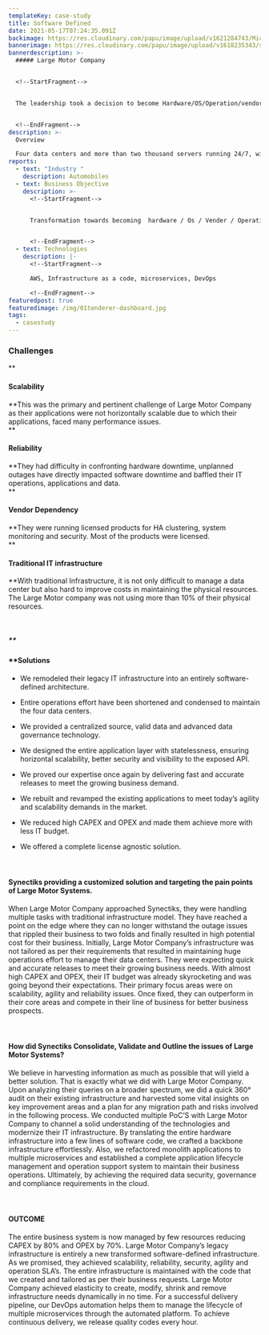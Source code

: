 ```yaml
---
templateKey: case-study
title: Software Defined
date: 2021-05-17T07:24:35.091Z
backimage: https://res.cloudinary.com/papu/image/upload/v1621284743/MicroServices/Microservices_Header_yqd8eu.jpg
bannerimage: https://res.cloudinary.com/papu/image/upload/v1618235343/step-graphic_hyyoyt.gif
bannerdescription: >-
  ##### Large Motor Company


  <!--StartFragment-->


  The leadership took a decision to become Hardware/OS/Operation/vendor agnostic and achieve scalability and reliability across the organization. We helped them with all the technologies, training to make that happen. Our open platform helped them to become complete software defined, automate all operations. We helped them to learn to manage IT in most modern way.


  <!--EndFragment-->
description: >-
  Overview

  Four data centers and more than two thousand servers running 24/7, with twenty plus applications and two hundred operations team, Large Motor Company handles massive daily operations round the clock to give the best world class service to their customers.
reports:
  - text: "Industry "
    description: Automobiles
  - text: Business Objective
    description: >-
      <!--StartFragment-->


      Transformation towards becoming  hardware / Os / Vender / Operation  agnostic. Make everything software defined.


      <!--EndFragment-->
  - text: Technologies
    description: |-
      <!--StartFragment-->

      AWS, Infrastructure as a code, microservices, DevOps

      <!--EndFragment-->
featuredpost: true
featuredimage: /img/01tenderer-dashboard.jpg
tags:
  - casestudy
---
```

<!--StartFragment-->

#### <h3 class='text-primary'>Challenges</h3>

**<h4 class='text-primary'>Scalability</h4>**This was the primary and pertinent challenge of Large Motor Company as their applications were not horizontally scalable due to which their applications, faced many performance issues.\
**<h4 class='text-primary'>Reliability</h4>**They had difficulty in confronting hardware downtime, unplanned outages have directly impacted software downtime and baffled their IT operations, applications and data.\
**<h4 class='text-primary'>Vendor Dependency</h4>**They were running licensed products for HA clustering, system monitoring and security. Most of the products were licensed.\
**<h4 class='text-primary'>Traditional IT infrastructure</h4>**With traditional Infrastructure, it is not only difficult to manage a data center but also hard to improve costs in maintaining the physical resources. The Large Motor company was not using more than 10% of their physical resources.

<br/>

##### **<h4 class='text-primary'>**Solutions</h4>

* We remodeled their legacy IT infrastructure into an entirely software-defined architecture.
* Entire operations effort have been shortened and condensed to maintain the four data centers.
* We provided a centralized source, valid data and advanced data governance technology.
* We designed the entire application layer with statelessness, ensuring horizontal scalability, better security and visibility to the exposed API.
* We proved our expertise once again by delivering fast and accurate releases to meet the growing business demand.
* We rebuilt and revamped the existing applications to meet today’s agility and scalability demands in the market.
* We reduced high CAPEX and OPEX and made them achieve more with less IT budget.
* We offered a complete license agnostic solution.

  <br/>

##### <h4 class='text-danger'>Synectiks providing a customized solution and targeting the pain points of Large Motor Systems.</h4>

When Large Motor Company approached Synectiks, they were handling multiple tasks with traditional infrastructure model. They have reached a point on the edge where they can no longer withstand the outage issues that rippled their business to two folds and finally resulted in high potential cost for their business. Initially, Large Motor Company’s infrastructure was not tailored as per their requirements that resulted in maintaining huge operations effort to manage their data centers. They were expecting quick and accurate releases to meet their growing business needs. With almost high CAPEX and OPEX, their IT budget was already skyrocketing and was going beyond their expectations. Their primary focus areas were on scalability, agility and reliability issues. Once fixed, they can outperform in their core areas and compete in their line of business for better business prospects.

<br/>

##### <h4 class='text-danger'>How did Synectiks Consolidate, Validate and Outline the issues of Large Motor Systems?</h4>

We believe in harvesting information as much as possible that will yield a better solution. That is exactly what we did with Large Motor Company. Upon analyzing their queries on a broader spectrum, we did a quick 360° audit on their existing infrastructure and harvested some vital insights on key improvement areas and a plan for any migration path and risks involved in the following process. We conducted multiple PoC’S with Large Motor Company to channel a solid understanding of the technologies and modernize their IT infrastructure. By translating the entire hardware infrastructure into a few lines of software code, we crafted a backbone infrastructure effortlessly. Also, we refactored monolith applications to multiple microservices and established a complete application lifecycle management and operation support system to maintain their business operations. Ultimately, by achieving the required data security, governance and compliance requirements in the cloud.

<br/>

##### <h4 class='text-primary'>OUTCOME</h4>

The entire business system is now managed by few resources reducing CAPEX by 80% and OPEX by 70%. Large Motor Company’s legacy infrastructure is entirely a new transformed software-defined infrastructure. As we promised, they achieved scalability, reliability, security, agility and operation SLA’s. The entire infrastructure is maintained with the code that we created and tailored as per their business requests. Large Motor Company achieved elasticity to create, modify, shrink and remove infrastructure needs dynamically in no time. For a successful delivery pipeline, our DevOps automation helps them to manage the lifecycle of multiple microservices through the automated platform. To achieve continuous delivery, we release quality codes every hour.

<!--EndFragment-->